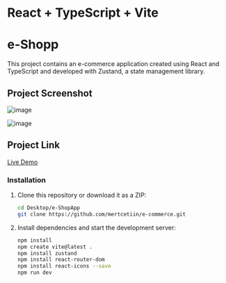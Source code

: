 # React + TypeScript + Vite

# e-Shopp

This project contains an e-commerce application created using React and TypeScript and developed with Zustand, a state management library.

## Project Screenshot

![image](https://github.com/mertcetiin/e-commerce/assets/102957602/bcff4b9a-e103-40e4-8b7e-7d9e6df15fc8)

![image](https://github.com/mertcetiin/e-commerce/assets/102957602/7c0ee8b0-ab12-40ca-b41b-8e57339bed2a)


## Project Link

[Live Demo](https://e-commerce-lac-five.vercel.app)


### Installation

1. Clone this repository or download it as a ZIP:

   ```bash
   cd Desktop/e-ShopApp
   git clone https://github.com/mertcetiin/e-commerce.git

2. Install dependencies and start the development server:

   ```bash
   npm install
   npm create vite@latest .
   npm install zustand
   npm install react-router-dom
   npm install react-icons --save
   npm run dev
